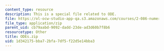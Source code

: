 ```yaml
---
content_type: resource
description: This is a special file related to ODE.
file: https://ol-ocw-studio-app-qa.s3.amazonaws.com/courses/2-086-numerical-computation-for-mechanical-engineers-fall-2014/1d342175bba72bfa7df5f22d5e14bba3_ODEs.zip
file_type: application/zip
parent_uid: cb79aabd-9092-dadd-23de-ad3d60b7f8b6
resourcetype: Other
title: ODEs.zip
uid: 1d342175-bba7-2bfa-7df5-f22d5e14bba3
---
```

